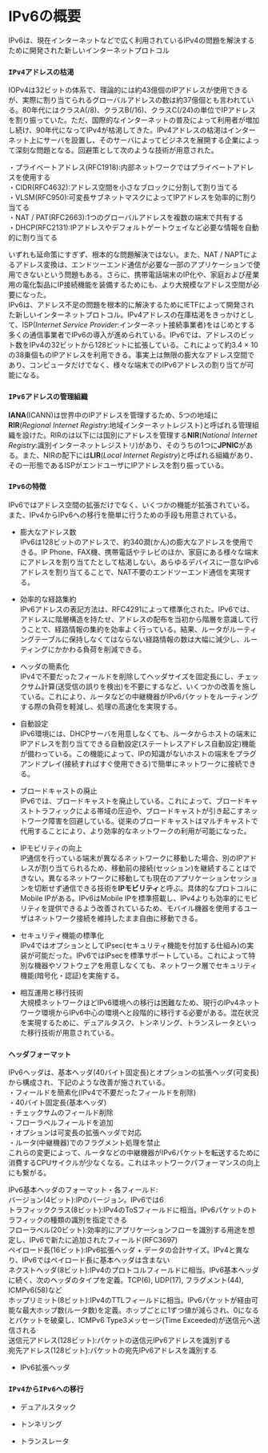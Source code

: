 # IPv6の概要
IPv6は、現在インターネットなどで広く利用されているIPv4の問題を解決するために開発された新しいインターネットプロトコル

### `IPv4アドレスの枯渇`
IOPv4は32ビットの体系で、理論的には約43億個のIPアドレスが使用できるが、実際に割り当てられるグローバルアドレスの数は約37億個とも言われている。80年代にはクラスA(/8)、クラスB(/16)、クラスC(/24)の単位でIPアドレスを割り振っていた。ただ、国際的なインターネットの普及によって利用者が増加し続け、90年代になってIPv4が枯渇してきた。IPv4アドレスの枯渇はインターネット上にサーバを設置し、そのサーバによってビジネスを展開する企業によって深刻な問題となる。回避策として次のような技術が用意された。  

・プライベートアドレス(RFC1918):内部ネットワークではプライベートアドレスを使用する  
・CIDR(RFC4632):アドレス空間を小さなブロックに分割して割り当てる  
・VLSM(RFC950):可変長サブネットマスクによってIPアドレスを効率的に割り当てる  
・NAT / PAT(RFC2663):1つのグローバルアドレスを複数の端末で共有する  
・DHCP(RFC2131):IPアドレスやデフォルトゲートウェイなど必要な情報を自動的に割り当てる

いずれも延命策にすぎず、根本的な問題解決ではない。また、NAT / NAPTによるアドレス変換は、エンドツーエンド通信が必要な一部のアプリケーションで使用できないという問題もある。さらに、携帯電話端末のIP化や、家庭および産業用の電化製品にIP接続機能を装備するためにも、より大規模なアドレス空間が必要になった。  
IPv6は、アドレス不足の問題を根本的に解決するためにIETFによって開発された新しいインターネットプロトコル。IPv4アドレスの在庫枯渇をきっかけとして、ISP(*Internet Service Provider*:インターネット接続事業者)をはじめとする多くの通信事業者でIPv6の導入が進められている。IPv6では、アドレスのビット数をIPv4の32ビットから128ビットに拡張している。これによって約3.4 × 10の38乗個ものIPアドレスを利用できる。事実上は無限の膨大なアドレス空間であり、コンピュータだけでなく、様々な端末でのIPv6アドレスの割り当てが可能になる。

### `IPv6アドレスの管理組織`
**IANA**(ICANN)は世界中のIPアドレスを管理するため、5つの地域に**RIR**(*Regional Internet Registry*:地域インターネットレジスト)と呼ばれる管理組織を設けた。RIRのは以下には国別にアドレスを管理する**NIR**(*National Internet Registry*:識別インターネットレジストリ)があり、そのうちの1つに**JPNIC**がある。また、NIRの配下には**LIR**(*Local Internet Registry*)と呼ばれる組織があり、その一形態であるISPがエンドユーザにIPアドレスを割り振っている。

### `IPv6の特徴`
IPv6ではアドレス空間の拡張だけでなく、いくつかの機能が拡張されている。また、IPv4からIPv6への移行を簡単に行うための手段も用意されている。

- 膨大なアドレス数  
IPv6は128ビットのアドレスで、約340澗(かん)の膨大なアドレスを使用できる。IP Phone、FAX機、携帯電話やテレビのほか、家庭にある様々な端末にアドレスを割り当てたとして枯渇しない。あらゆるデバイスに一意なIPv6アドレスを割り当てることで、NAT不要のエンドツーエンド通信を実現する。

- 効率的な経路集約  
IPv6アドレスの表記方法は、RFC4291によって標準化された。IPv6では、アドレスに階層構造を持たせ、アドレスの配布を当初から階層を意識して行うことで、経路情報の集約を効率よく行っている。結果、ルータがルーティングテーブルに保持しなくてはならない経路情報の数は大幅に減少し、ルーティングにかかわる負荷を削減できる。

- ヘッダの簡素化  
IPv4で不要だったフィールドを削除してヘッダサイズを固定長にし、チェックサム計算(送受信の誤りを検出)を不要にするなど、いくつかの改善を施している。これにより、ルータなどの中継機器がIPv6パケットをルーティングする際の負荷を軽減し、処理の高速化を実現する。

- 自動設定  
IPv6環境には、DHCPサーバを用意しなくても、ルータからホストの端末にIPアドレスを割り当てできる自動設定(ステートレスアドレス自動設定)機能が備わっている。この機能によって、IPの知識がないホストの端末をプラグアンドプレイ(接続すればすぐ使用できる)で簡単にネットワークに接続できる。

- ブロードキャストの廃止  
IPv6では、ブロードキャストを廃止している。これによって、ブロードキャストトラフィックによる帯域の圧迫や、ブロードキャストが引き起こすネットワーク障害を回避している。従来のブロードキャストはマルチキャストで代用することにより、より効率的なネットワークの利用が可能になった。

- IPモビリティの向上  
IP通信を行っている端末が異なるネットワークに移動した場合、別のIPアドレスが割り当てられるため、移動前の接続(セッション)を継続することはできない。異なるネットワークに移動しても現在のアプリケーションセッションを切断せず通信できる技術を**IPモビリティ**と呼ぶ。具体的なプロトコルにMobile IPがある。IPv6はMobile IPを標準搭載し、IPv4よりも効率的にモビリティを提供できるよう改善されているため、モバイル機器を使用するユーザはネットワーク接続を維持したまま自由に移動できる。

- セキュリティ機能の標準化  
IPv4ではオプションとしてIPsec(セキュリティ機能を付加する仕組み)の実装が可能だった。IPv6ではIPsecを標準サポートしている。これによって特別な機器やソフトウェアを用意しなくても、ネットワーク層でセキュリティ機能(暗号化・認証)を実施する。

- 相互運用と移行技術  
大規模ネットワークほどIPv6環境への移行は困難なため、現行のIPv4ネットワーク環境からIPv6中心の環境へと段階的に移行する必要がある。混在状況を実現するために、デュアルタスク、トンネリング、トランスレータといった移行技術が用意されている。

### `ヘッダフォーマット`
IPv6ヘッダは、基本ヘッダ(40バイト固定長)とオプションの拡張ヘッダ(可変長)から構成され、下記のような改善が施されている。  
・フィールドを簡素化(IPv4で不要だったフィールドを削除)  
・40バイト固定長(基本ヘッダ)  
・チェックサムのフィールド削除  
・フローラベルフィールドを追加  
・オプションは可変長の拡張ヘッダで対応  
・ルータ(中継機器)でのフラグメント処理を禁止  
これらの変更によって、ルータなどの中継機器がIPv6パケットを転送するために消費するCPUサイクルが少なくなる。これはネットワークパフォーマンスの向上にも繋がる。

IPv6基本ヘッダのフォーマット・各フィールド:  
バージョン(4ビット):IPのバージョン。IPv6では6  
トラフィッククラス(8ビット):IPv4のToSフィールドに相当。IPv6パケットのトラフィックの種類の識別を指定できる  
フローラベル(20ビット):効率的にアプリケーションフローを識別する用途を想定し、IPv6で新たに追加されたフィールド(RFC3697)  
ペイロード長(16ビット):IPv6拡張ヘッダ + データの合計サイズ。IPv4と異なり、IPv6ではペイロード長に基本ヘッダは含まない  
ネクストヘッダ(8ビット):IPv4のプロトコルフィールドに相当。IPv6基本ヘッダに続く、次のヘッダのタイプを定義。TCP(6), UDP(17), フラグメント(44), ICMPv6(58)など  
ホップリミット(8ビット):IPv4のTTLフィールドに相当。IPv6パケットが経由可能な最大ホップ数(ルータ数)を定義。ホップごとに1ずつ値が減らされ、0になるとパケットを破棄し、ICMPv6 Type3メッセージ(Time Exceeded)が送信元へ送信される  
送信元アドレス(128ビット):パケットの送信元IPv6アドレスを識別する  
宛先アドレス(128ビット):パケットの宛先IPv6アドレスを識別する

- IPv6拡張ヘッダ

### `IPv4からIPv6への移行`


- デュアルスタック


- トンネリング


- トランスレータ
